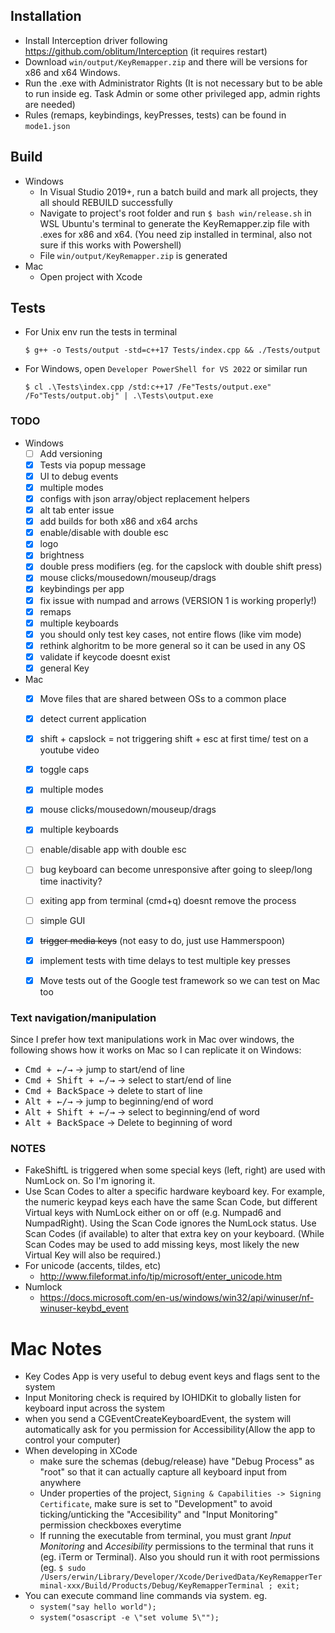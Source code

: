 ## Installation

- Install Interception driver following https://github.com/oblitum/Interception (it requires restart)
- Download `win/output/KeyRemapper.zip` and there will be versions for x86 and x64 Windows.
- Run the .exe with Administrator Rights (It is not necessary but to be able to run inside eg. Task Admin or some other privileged app, admin rights are needed)
- Rules (remaps, keybindings, keyPresses, tests) can be found in `mode1.json`

## Build

- Windows
  - In Visual Studio 2019+, run a batch build and mark all projects, they all should REBUILD successfully
  - Navigate to project's root folder and run `$ bash win/release.sh` in WSL Ubuntu's terminal to generate the KeyRemapper.zip file with .exes for x86 and x64. (You need zip installed in terminal, also not sure if this works with Powershell)
  - File `win/output/KeyRemapper.zip` is generated
- Mac
  - Open project with Xcode

## Tests

- For Unix env run the tests in terminal
  ```
  $ g++ -o Tests/output -std=c++17 Tests/index.cpp && ./Tests/output
  ```
- For Windows, open `Developer PowerShell for VS 2022` or similar run
  ```
  $ cl .\Tests\index.cpp /std:c++17 /Fe"Tests/output.exe" /Fo"Tests/output.obj" | .\Tests\output.exe
  ```

### TODO

- Windows
  - [ ] Add versioning
  - [x] Tests via popup message
  - [x] UI to debug events
  - [x] multiple modes
  - [x] configs with json array/object replacement helpers
  - [x] alt tab enter issue
  - [x] add builds for both x86 and x64 archs
  - [x] enable/disable with double esc
  - [x] logo
  - [x] brightness
  - [x] double press modifiers (eg. for the capslock with double shift press)
  - [x] mouse clicks/mousedown/mouseup/drags
  - [x] keybindings per app
  - [x] fix issue with numpad and arrows (VERSION 1 is working properly!)
  - [x] remaps
  - [x] multiple keyboards
  - [x] you should only test key cases, not entire flows (like vim mode)
  - [x] rethink alghoritm to be more general so it can be used in any OS
  - [x] validate if keycode doesnt exist
  - [x] general Key

- Mac
  - [x] Move files that are shared between OSs to a common place
  - [x] detect current application
  - [x] shift + capslock = not triggering shift + esc at first time/ test on a youtube video
  - [x] toggle caps
  - [x] multiple modes
  - [x] mouse clicks/mousedown/mouseup/drags
  - [x] multiple keyboards
  - [ ] enable/disable app with double esc
  - [ ] bug keyboard can become unresponsive after going to sleep/long time inactivity?
  - [ ] exiting app from terminal (cmd+q) doesnt remove the process
  - [ ] simple GUI
  - [x] ~~trigger media keys~~ (not easy to do, just use Hammerspoon)
  - [x] implement tests with time delays to test multiple key presses
  - [x] Move tests out of the Google test framework so we can test on Mac too


### Text navigation/manipulation

Since I prefer how text manipulations work in Mac over windows, the following shows how it works on Mac so I can replicate it on Windows:

- <kbd>Cmd + ←/→</kbd> → jump to start/end of line
- <kbd>Cmd + Shift + ←/→</kbd> → select to start/end of line
- <kbd>Cmd + BackSpace</kbd> → delete to start of line
- <kbd>Alt + ←/→</kbd> → jump to beginning/end of word
- <kbd>Alt + Shift + ←/→</kbd> → select to beginning/end of word
- <kbd>Alt + BackSpace</kbd> → Delete to beginning of word

### NOTES

- FakeShiftL is triggered when some special keys (left, right) are used with NumLock on. So I'm ignoring it.
- Use Scan Codes to alter a specific hardware keyboard key. For example, the numeric keypad keys each have the same Scan Code, but different Virtual keys with NumLock either on or off (e.g. Numpad6 and NumpadRight). Using the Scan Code ignores the NumLock status. Use Scan Codes (if available) to alter that extra key on your keyboard. (While Scan Codes may be used to add missing keys, most likely the new Virtual Key will also be required.)
- For unicode (accents, tildes, etc)
  - http://www.fileformat.info/tip/microsoft/enter_unicode.htm
- Numlock
  - https://docs.microsoft.com/en-us/windows/win32/api/winuser/nf-winuser-keybd_event

# Mac Notes

- Key Codes App is very useful to debug event keys and flags sent to the system
- Input Monitoring check is required by IOHIDKit to globally listen for keyboard input across the system
- when you send a CGEventCreateKeyboardEvent, the system will automatically ask for you permission for Accessibility(Allow the app to control your computer)
- When developing in XCode
  - make sure the schemas (debug/release) have "Debug Process" as "root" so that it can actually capture all keyboard input from anywhere
  - Under properties of the project, `Signing & Capabilities -> Signing Certificate`, make sure is set to "Development" to avoid ticking/unticking the "Accesibility" and "Input Monitoring" permission checkboxes everytime
  - If running the executable from terminal, you must grant *Input Monitoring* and *Accesibility* permissions to the terminal that runs it (eg. iTerm or Terminal). Also you should run it with root permissions (eg. `$ sudo /Users/erwin/Library/Developer/Xcode/DerivedData/KeyRemapperTerminal-xxx/Build/Products/Debug/KeyRemapperTerminal ; exit;`
- You can execute command line commands via system. eg.
  - `system("say hello world");`
  - `system("osascript -e \"set volume 5\"");`
